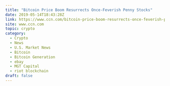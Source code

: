 ```yaml
---
title: "Bitcoin Price Boom Resurrects Once-Feverish Penny Stocks"
date: 2019-05-14T18:43:28Z
link: https://www.ccn.com/bitcoin-price-boom-resurrects-once-feverish-penny-stocks?utm_medium=RSS&utm_source=hune
site: www.ccn.com
topic: crypto
category:
  - Crypto
  - News
  - U.S. Market News
  - Bitcoin
  - Bitcoin Generation
  - ebay
  - MGT Capital
  - riot blockchain
draft: false
---
```

